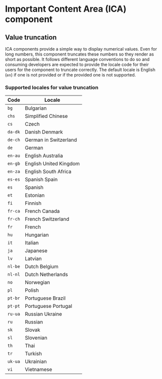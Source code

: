 # Important Content Area (ICA) component

## Value truncation

ICA components provide a simple way to display numerical values. Even for long numbers, this component truncates these numbers so they render as short as possible. It follows different language conventions to do so and consuming developers are expected to provide the locale code for their users for the component to truncate correctly. The default locale is English (`en`) if one is not provided or if the provided one is not supported.

### Supported locales for value truncation

| Code    | Locale                 |
| ------- | ---------------------- |
| `bg`    | Bulgarian              |
| `chs`   | Simplified Chinese     |
| `cs`    | Czech                  |
| `da-dk` | Danish Denmark         |
| `de-ch` | German in Switzerland  |
| `de`    | German                 |
| `en-au` | English Australia      |
| `en-gb` | English United Kingdom |
| `en-za` | English South Africa   |
| `es-es` | Spanish Spain          |
| `es`    | Spanish                |
| `et`    | Estonian               |
| `fi`    | Finnish                |
| `fr-ca` | French Canada          |
| `fr-ch` | French Switzerland     |
| `fr`    | French                 |
| `hu`    | Hungarian              |
| `it`    | Italian                |
| `ja`    | Japanese               |
| `lv`    | Latvian                |
| `nl-be` | Dutch Belgium          |
| `nl-nl` | Dutch Netherlands      |
| `no`    | Norwegian              |
| `pl`    | Polish                 |
| `pt-br` | Portuguese Brazil      |
| `pt-pt` | Portuguese Portugal    |
| `ru-ua` | Russian Ukraine        |
| `ru`    | Russian                |
| `sk`    | Slovak                 |
| `sl`    | Slovenian              |
| `th`    | Thai                   |
| `tr`    | Turkish                |
| `uk-ua` | Ukrainian              |
| `vi`    | Vietnamese             |
